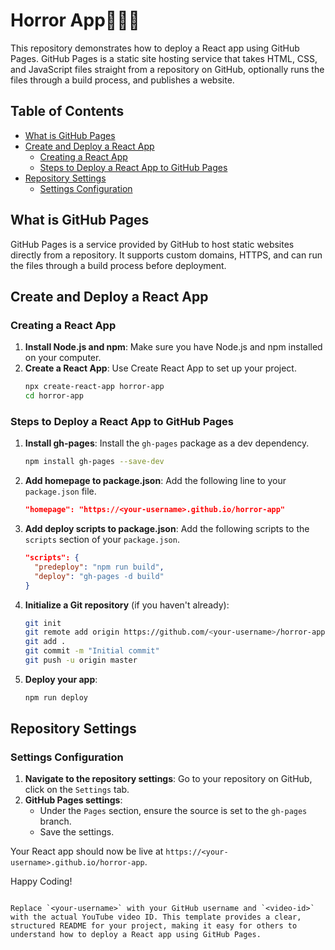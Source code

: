 # Horror App🎃👻🥶 

This repository demonstrates how to deploy a React app using GitHub Pages. GitHub Pages is a static site hosting service that takes HTML, CSS, and JavaScript files straight from a repository on GitHub, optionally runs the files through a build process, and publishes a website.

## Table of Contents
- [What is GitHub Pages](#what-is-github-pages)
- [Create and Deploy a React App](#create-and-deploy-a-react-app)
  - [Creating a React App](#creating-a-react-app)
  - [Steps to Deploy a React App to GitHub Pages](#steps-to-deploy-a-react-app-to-github-pages)
- [Repository Settings](#repository-settings)
  - [Settings Configuration](#settings-configuration)

## What is GitHub Pages

GitHub Pages is a service provided by GitHub to host static websites directly from a repository. It supports custom domains, HTTPS, and can run the files through a build process before deployment.

## Create and Deploy a React App

### Creating a React App

1. **Install Node.js and npm**: Make sure you have Node.js and npm installed on your computer.
2. **Create a React App**: Use Create React App to set up your project.
   ```bash
   npx create-react-app horror-app
   cd horror-app
   ```

### Steps to Deploy a React App to GitHub Pages

1. **Install gh-pages**: Install the `gh-pages` package as a dev dependency.
   ```bash
   npm install gh-pages --save-dev
   ```
2. **Add homepage to package.json**: Add the following line to your `package.json` file.
   ```json
   "homepage": "https://<your-username>.github.io/horror-app"
   ```
3. **Add deploy scripts to package.json**: Add the following scripts to the `scripts` section of your `package.json`.
   ```json
   "scripts": {
     "predeploy": "npm run build",
     "deploy": "gh-pages -d build"
   }
   ```
4. **Initialize a Git repository** (if you haven't already):
   ```bash
   git init
   git remote add origin https://github.com/<your-username>/horror-app.git
   git add .
   git commit -m "Initial commit"
   git push -u origin master
   ```
5. **Deploy your app**:
   ```bash
   npm run deploy
   ```

## Repository Settings

### Settings Configuration

1. **Navigate to the repository settings**: Go to your repository on GitHub, click on the `Settings` tab.
2. **GitHub Pages settings**:
   - Under the `Pages` section, ensure the source is set to the `gh-pages` branch.
   - Save the settings.

Your React app should now be live at `https://<your-username>.github.io/horror-app`.


Happy Coding!
```

Replace `<your-username>` with your GitHub username and `<video-id>` with the actual YouTube video ID. This template provides a clear, structured README for your project, making it easy for others to understand how to deploy a React app using GitHub Pages.
